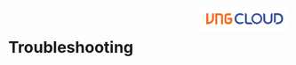 <div style="float: right;"><img src="../../../images/01.png" width="160px" /></div><br>

# Troubleshooting
